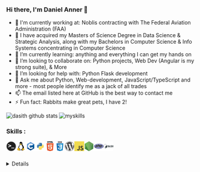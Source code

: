 ### Hi there, I'm Daniel Anner 👋

- 💼 I'm currently working at: Noblis contracting with The Federal Aviation Administration (FAA)
- 🔭 I have acquired my Masters of Science Degree in Data Science & Strategic Analysis, along with my Bachelors in Computer Science & Info Systems concentrating in Computer Science
- 🌱 I’m currently learning: anything and everything I can get my hands on
- 👯 I’m looking to collaborate on: Python projects, Web Dev (Angular is my strong suite), & More
- 🤔 I’m looking for help with: Python Flask development
- 💬 Ask me about Python, Web-development, JavaScript/TypeScript and more - most people identify me as a jack of all trades
- 📫 The email listed here at GitHub is the best way to contact me
- ⚡ Fun fact: Rabbits make great pets, I have 2!


![dasith github stats](https://github-readme-stats.vercel.app/api?username=danner26&count_private=true&show_icons=true&title_color=2BFFF1&icon_color=2BFFF1&text_color=ffffff&bg_color=000000)
![myskills](https://github-readme-stats.vercel.app/api/top-langs/?username=danner26&layout=compact&title_color=2BFFF1&icon_color=2BFFF1&text_color=ffffff&bg_color=000000)


### Skills : <br/>

<img align="left" alt="Terminal" width="26px" src="https://raw.githubusercontent.com/github/explore/80688e429a7d4ef2fca1e82350fe8e3517d3494d/topics/terminal/terminal.png" />
<img align="left" alt="Linux" width="26px" src="https://raw.githubusercontent.com/github/explore/80688e429a7d4ef2fca1e82350fe8e3517d3494d/topics/linux/linux.png"/>
<img align="left" alt="c" width="26px" src="https://raw.githubusercontent.com/github/explore/80688e429a7d4ef2fca1e82350fe8e3517d3494d/topics/c/c.png" />
<img align="left" alt="Python" width="26px" src="https://raw.githubusercontent.com/github/explore/80688e429a7d4ef2fca1e82350fe8e3517d3494d/topics/python/python.png" />
<img align="left" alt="HTML5" width="26px" src="https://raw.githubusercontent.com/github/explore/80688e429a7d4ef2fca1e82350fe8e3517d3494d/topics/html/html.png" />
<img align="left" alt="CSS3" width="26px" src="https://raw.githubusercontent.com/github/explore/80688e429a7d4ef2fca1e82350fe8e3517d3494d/topics/css/css.png" />
<img align="left" alt="wordpresws" width="26px" src="https://raw.githubusercontent.com/github/explore/80688e429a7d4ef2fca1e82350fe8e3517d3494d/topics/wordpress/wordpress.png" />
<img align="left" alt="JavaScript" width="26px" src="https://raw.githubusercontent.com/github/explore/80688e429a7d4ef2fca1e82350fe8e3517d3494d/topics/javascript/javascript.png" />
<img align="left" alt="Node.js" width="26px" src="https://raw.githubusercontent.com/github/explore/80688e429a7d4ef2fca1e82350fe8e3517d3494d/topics/nodejs/nodejs.png" />
<img align="left" alt="php" width="26px" src="https://raw.githubusercontent.com/github/explore/ccc16358ac4530c6a69b1b80c7223cd2744dea83/topics/php/php.png" />
<img align="left" alt="bash" width="26px" src="https://raw.githubusercontent.com/github/explore/80688e429a7d4ef2fca1e82350fe8e3517d3494d/topics/bash/bash.png" />

<br/>
<br/>
<br/>
<details>
<p align="center">
  <a href="https://github.com/danner26">
    <img src="http://github-profile-summary-cards.vercel.app/api/cards/profile-details?username=danner26&theme=transparent" />
  </a>
  <a href="https://github.com/danner26">
    <img src="https://github-readme-streak-stats.herokuapp.com/?user=danner26&hide_border=true&card_width=338&theme=transparent" />
  </a>
  <a href="https://github.com/danner26">
    <img src="http://github-profile-summary-cards.vercel.app/api/cards/stats?username=danner26&theme=transparent" />
  </a>
  <a href="https://github.com/danner26">
    <img src="https://github-readme-stats.vercel.app/api/top-langs/?username=danner26&theme=transparent&langs_count=10&hide=jupyter%20notebook,makefile,batchfile,css,html,r,scss" />
  </a>
  <a href="https://github.com/danner26">
    <img src="https://github-readme-stats.vercel.app/api/wakatime?username=danner26" />
  </a>
</p>
</details>
